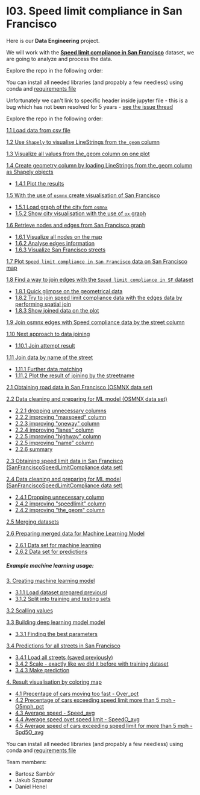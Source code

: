 # I03. Speed limit compliance in San Francisco

Here is our **Data Engineering** project.

We will work with the **[Speed limit compliance in San Francisco](https://data.sfgov.org/Public-Safety/San-Francisco-Speed-Limit-Compliance/mfjz-pnye)** dataset, we are going to analyze and process the data.

Explore the repo in the following order:

You can install all needed libraries (and propably a few needless) using conda and [requirements file](requirements.txt)

Unfortunately we can't link to specific header inside jupyter file - this is a bug which has not been resolved for 5 years - [see the issue thread](https://gitlab.com/gitlab-org/gitlab/-/issues/18269)

Explore the repo in the following order:

[1.1 Load data from csv file](1.Data_exploration.ipynb#1.1-Load-data-from-csv-file) 

[1.2 Use `Shapely` to visualise LineStrings from `the_geom` column](1.Data_exploration.ipynb#1.2-Use-Shapely-to-visualise-LineStrings-from-the_geom-column)

[1.3 Visualize all values from the_geom column on one plot](1.Data_exploration.ipynb#1.3-Visualize-all-values-from-the_geom-column-on-one-plot)

[1.4 Create geometry column by loading LineStrings from the_geom column as Shapely objects](1.Data_exploration.ipynb#1.4-Create-geometry-column-by-loading-LineStrings-from-the_geom-column-as-Shapely-objects)
- [1.4.1 Plot the results](1.Data_exploration.ipynb#1.4.1-Plot-the-results)

[1.5 With the use of `osmnx` create visualisation of San Francisco](1.Data_exploration.ipynb#1.5-With-the-use-of-osmnx-create-visualisation-of-San-Francisco)
- [1.5.1 Load graph of the city fom `osmnx`](1.Data_exploration.ipynb#1.5.1-Load-graph-of-the-city-fom-osmnx)
- [1.5.2 Show city visualisation with the use of  `ox` graph](1.Data_exploration.ipynb#1.5.2-Show-city-visualisation-with-the-use-of--ox-graph)

[1.6 Retrieve nodes and edges from San Francisco graph](1.Data_exploration.ipynb#1.6-Retrieve-nodes-and-edges-from-San-Francisco-graph)
- [1.6.1 Visualize all nodes on the map](1.Data_exploration.ipynb#1.6.1-Visualize-all-nodes-on-the-map)
- [1.6.2 Analyse edges information](1.Data_exploration.ipynb#1.6.2-Analyse-edges-information)
- [1.6.3 Visualize San Francisco streets](1.Data_exploration.ipynb#1.6.3-Visualize-San-Francisco-streets)

[1.7 Plot `Speed limit compliance in San Francisco` data on San Francisco map](1.Data_exploration.ipynb#1.7-Plot-Speed-limit-compliance-in-San-Francisco-data-on-San-Francisco-map)

[1.8 Find a way to join edges with the `Speed limit compliance in SF` dataset](1.Data_exploration.ipynb#1.8-Find-a-way-to-join-edges-with-the-Speed-limit-compliance-in-SF-dataset)
- [1.8.1 Quick glimpse on the geometrical data](1.Data_exploration.ipynb#1.8.1-Quick-glimpse-on-the-geometrical-data)
- [1.8.2 Try to join speed limit compliance data with the edges data by performing spatial join](1.Data_exploration.ipynb#1.8.2-Try-to-join-speed-limit-compliance-data-with-the-edges-data-by-performing-spatial-join.)
- [1.8.3 Show joined data on the plot](1.Data_exploration.ipynb#1.8.3-Show-joined-data-on-the-plot.)

[1.9 Join osmnx edges with Speed compliance data by the street column](1.Data_exploration.ipynb#1.9-Join-osmnx-edges-with-Speed-compliance-data-by-the-street-column.)

[1.10 Next approach to data joining](1.Data_exploration.ipynb#1.10-Next-approach-to-data-joining)
- [1.10.1 Join attempt result](1.Data_exploration.ipynb#1.10.1-Join-attempt-result)

[1.11 Join data by name of the street](1.Data_exploration.ipynb#1.11-Join-data-by-name-of-the-street)
- [1.11.1 Further data matching](1.Data_exploration.ipynb#1.11.1-Further-data-matching)
- [1.11.2 Plot the result of joining by the streetname](1.Data_exploration.ipynb#1.11.2-Plot-the-result-of-joining-by-the-streetname)


[2.1 Obtaining road data in San Francisco (OSMNX data set)](2.Data_processing.ipynb#2_1) 

[2.2 Data cleaning and preparing for ML model (OSMNX data set)](2.Data_processing.ipynb#2_2) 
- [2.2.1 dropping unnecessary columns](2.Data_processing.ipynb#2_2_1)
- [2.2.2 improving "maxspeed" column](2.Data_processing.ipynb#2_2_2)
- [2.2.3 improving "oneway" column](2.Data_processing.ipynb#2_2_3)
- [2.2.4 improving "lanes" column](2.Data_processing.ipynb#2_2_4)
- [2.2.5 improving "highway" column](2.Data_processing.ipynb#2_2_5)
- [2.2.5 improving "name" column](2.Data_processing.ipynb#2_2_6)
- [2.2.6 summary](2.Data_processing.ipynb#2_2_7)

[2.3 Obtaining speed limit data in San Francisco (SanFranciscoSpeedLimitCompliance data set)](2.Data_processing.ipynb#2_3)

[2.4 Data cleaning and preparing for ML model (SanFranciscoSpeedLimitCompliance data set)](2.Data_processing.ipynb#2_4)
- [2.4.1 Dropping unnecessary column](2.Data_processing.ipynb#2_4_1)
- [2.4.2 improving "speedlimit" column](2.Data_processing.ipynb#2_4_2)
- [2.4.2 improving "the_geom" column](2.Data_processing.ipynb#2_4_3)

[2.5 Merging datasets](2.Data_processing.ipynb#2_5)

[2.6 Preparing merged data for Machine Learning Model](2.Data_processing.ipynb#2_6)
- [2.6.1 Data set for machine learning](2.Data_processing.ipynb#2_6_1)
- [2.6.2 Data set for predictions](2.Data_processing.ipynb#2_6_2)


##### Example machine learning usage:

[3. Creating machine learning model](3.Machine_learning.ipynb#3)  
- [3.1.1 Load dataset prepared previousl](3.Machine_learning.ipynb#3_1_1)  
- [3.1.2 Split into training and testing sets](3.Machine_learning.ipynb#3_1_2)  

[3.2 Scalling values](3.Machine_learning.ipynb#3_2)  

[3.3 Building deep learning model model](3.Machine_learning.ipynb#3_3)  
- [3.3.1 Finding the best parameters](3.Machine_learning.ipynb#3_3_1)  

[3.4 Predictions for all streets in San Francisco](3.Machine_learning.ipynb#3_4)  
- [3.4.1 Load all streets (saved previously)](3.Machine_learning.ipynb#3_4_1)  
- [3.4.2 Scale - exactly like we did it before with training dataset](3.Machine_learning.ipynb#3_4_2)  
- [3.4.3 Make prediction](3.Machine_learning.ipynb#3_4_3)  

[4. Result visualisation by coloring map](3.Machine_learning.ipynb#4)  
- [4.1 Precentage of cars moving too fast - Over_pct](3.Machine_learning.ipynb#4_1)  
- [4.2 Precentage of cars exceeding speed limit more than 5 mph - O5mph_pct](3.Machine_learning.ipynb#4_2)  
- [4.3 Average speed - Speed_avg](3.Machine_learning.ipynb#4_3)  
- [4.4 Average speed ovet speed limit - SpeedO_avg](3.Machine_learning.ipynb#4_4)  
- [4.5 Average speed of cars exceeding speed limit for more than 5 mph - Spd5O_avg](3.Machine_learning.ipynb#4_5)  

You can install all needed libraries (and propably a few needless) using conda and [requirements file](requirements.txt)

Team members:
- Bartosz Sambór
- Jakub Szpunar
- Daniel Henel
